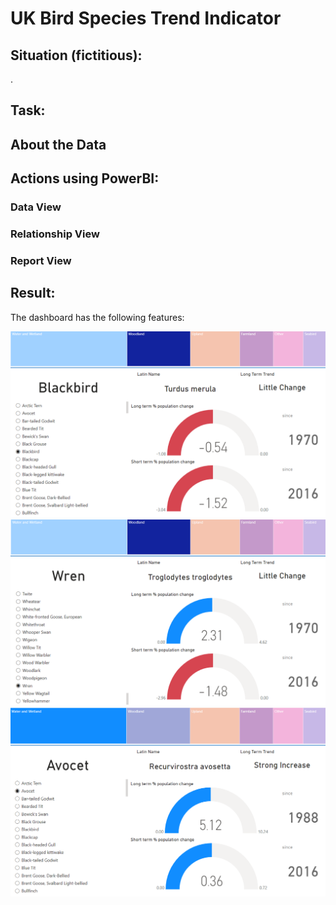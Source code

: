 # UK Bird Species Trend Indicator

## Situation (fictitious):

.

## Task:



## About the Data


## Actions using PowerBI:
 
### Data View
### Relationship View

### Report View

## Result:

The dashboard has the following features:



![Alt text](https://github.com/IsabelWh/DataAnalysisProjects/blob/main/Blackbird.png)
![Alt text](https://github.com/IsabelWh/DataAnalysisProjects/blob/main/Wren.png)
![Alt text](https://github.com/IsabelWh/DataAnalysisProjects/blob/main/Avocet.png)

